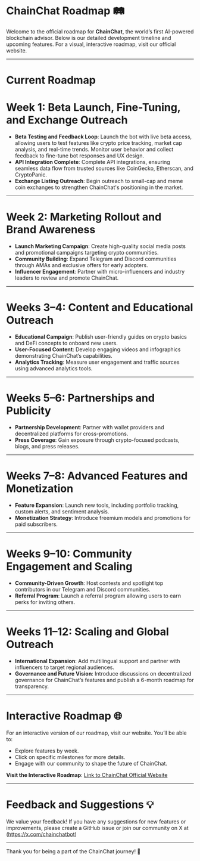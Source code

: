 # ChainChat Roadmap 🛤️

Welcome to the official roadmap for **ChainChat**, the world’s first AI-powered blockchain advisor. Below is our detailed development timeline and upcoming features. For a visual, interactive roadmap, visit our official website.

---

# Current Roadmap

# **Week 1: Beta Launch, Fine-Tuning, and Exchange Outreach**
- **Beta Testing and Feedback Loop**: Launch the bot with live beta access, allowing users to test features like crypto price tracking, market cap analysis, and real-time trends. Monitor user behavior and collect feedback to fine-tune bot responses and UX design.
- **API Integration Complete**: Complete API integrations, ensuring seamless data flow from trusted sources like CoinGecko, Etherscan, and CryptoPanic.
- **Exchange Listing Outreach**: Begin outreach to small-cap and meme coin exchanges to strengthen ChainChat's positioning in the market.

---

# **Week 2: Marketing Rollout and Brand Awareness**
- **Launch Marketing Campaign**: Create high-quality social media posts and promotional campaigns targeting crypto communities.
- **Community Building**: Expand Telegram and Discord communities through AMAs and exclusive offers for early adopters.
- **Influencer Engagement**: Partner with micro-influencers and industry leaders to review and promote ChainChat.

---

# **Weeks 3–4: Content and Educational Outreach**
- **Educational Campaign**: Publish user-friendly guides on crypto basics and DeFi concepts to onboard new users.
- **User-Focused Content**: Develop engaging videos and infographics demonstrating ChainChat’s capabilities.
- **Analytics Tracking**: Measure user engagement and traffic sources using advanced analytics tools.

---

# **Weeks 5–6: Partnerships and Publicity**
- **Partnership Development**: Partner with wallet providers and decentralized platforms for cross-promotions.
- **Press Coverage**: Gain exposure through crypto-focused podcasts, blogs, and press releases.

---

# **Weeks 7–8: Advanced Features and Monetization**
- **Feature Expansion**: Launch new tools, including portfolio tracking, custom alerts, and sentiment analysis.
- **Monetization Strategy**: Introduce freemium models and promotions for paid subscribers.

---

# **Weeks 9–10: Community Engagement and Scaling**
- **Community-Driven Growth**: Host contests and spotlight top contributors in our Telegram and Discord communities.
- **Referral Program**: Launch a referral program allowing users to earn perks for inviting others.

---

# **Weeks 11–12: Scaling and Global Outreach**
- **International Expansion**: Add multilingual support and partner with influencers to target regional audiences.
- **Governance and Future Vision**: Introduce discussions on decentralized governance for ChainChat’s features and publish a 6-month roadmap for transparency.

---

# Interactive Roadmap 🌐

For an interactive version of our roadmap, visit our website. You’ll be able to:
- Explore features by week.
- Click on specific milestones for more details.
- Engage with our community to shape the future of ChainChat.

**Visit the Interactive Roadmap**: [Link to ChainChat Official Website](chainchat.42web.io)

---

# Feedback and Suggestions 💡

We value your feedback! If you have any suggestions for new features or improvements, please create a GitHub issue or join our community on X at (https://x.com/chainchatbot)

---

Thank you for being a part of the ChainChat journey! 🚀
